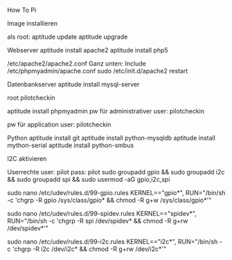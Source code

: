 How To Pi

Image installieren

als root:
aptitude update
aptitude upgrade

Webserver
aptitude install apache2
aptitude install php5

/etc/apache2/apache2.conf
Ganz unten: Include /etc/phpmyadmin/apache.conf
sudo /etc/init.d/apache2 restart


Datenbankserver
aptitude install mysql-server

root
pilotcheckin

aptitude install phpmyadmin
pw für administrativer user:
pilotcheckin

pw für application user:
pilotcheckin

Python
aptitude install git
aptitude install python-mysqldb
aptitude install mython-serial
aptitude install python-smbus

I2C aktivieren


Userrechte
user: pilot
pass: pilot
sudo groupadd gpio &&
sudo groupadd i2c &&
sudo groupadd spi &&
sudo usermod -aG gpio,i2c,spi <USER>


sudo nano /etc/udev/rules.d/99-gpio.rules
KERNEL=="gpio*", RUN="/bin/sh -c 'chgrp -R gpio /sys/class/gpio* && chmod -R g+w /sys/class/gpio*'"

sudo nano /etc/udev/rules.d/99-spidev.rules
KERNEL=="spidev*", RUN="/bin/sh -c 'chgrp -R spi /dev/spidev* && chmod -R g+rw /dev/spidev*'"

sudo nano /etc/udev/rules.d/99-i2c.rules
KERNEL=="i2c*", RUN="/bin/sh -c 'chgrp -R i2c /dev/i2c* && chmod -R g+rw /dev/i2c*'"